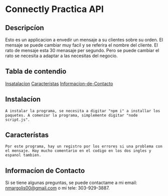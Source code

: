 # Connectly Practica API

## Descripcíon

Esto es un applicacion a envedir un mensaje a su clientes sobre su orden. El mensaje se puede cambiar muy facil y se referira el nombre del cliente. El rato de mensaje esta 30 menasaje per segundo. Pero se puede cambiar el rato se necesita a adaptar a las necesitas del negocio.

## Tabla de contendio

[Insatalacíon](#instalacíon)
[Característas](#característas)
[Informacíon-de-Contacto](#informacíon-de-contacto)

## Instalacíon

    A instalar la programa, se necesita a digitar "npm i" a installar los paquetes. A comenzar la programa, simplemente digitar "node script.js".
## Característas

    Por este programa, hay un registro por los errores si una problema con el mensaje. Hay mucho comentario en el codigo en los dos ingles y espanol tambien.

## Informacíon de Contacto

Si se tiene algunas preguntas, se puede contactame a mi email: nmargolis00@gmail.com o mi tele: 303-929-3887.